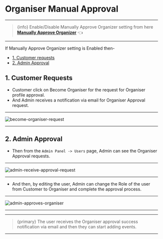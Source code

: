 # Organiser Manual Approval

---

> {info} Enable/Disable Manually Approve Organizer setting from here **[Manually Approve Organizer](https://eventmie-pro-docs.classiebit.com/docs/1.7/admin/settings#Multi-Vendor)** 👈

---

If Manually Approve Organizer setting is Enabled then-


- [1. Customer requests](#1-customer-requests)
- [2. Admin Approval](#2-admin-approval)


<a name="1-customer-requests"></a>
## 1. Customer Requests

- Customer click on Become Organiser for the request for Organiser profile approval.
- And Admin receives a notification via email for Organiser Approval request.

---

![become-organiser-request](https://eventmie-pro-docs.classiebit.com/images/v2/OrganiserManualApproval/CustomerRequests.jpg "become-organiser-request")

---


<a name="2-admin-approval"></a>
## 2. Admin Approval

- Then from the `Admin Panel -> Users` page, Admin can see the Organiser Approval requests.

---

![admin-receive-approval-request](https://eventmie-pro-docs.classiebit.com/images/admin-receive-approval-request.jpg "admin-receive-approval-request")

---

- And then, by editing the user, Admin can change the Role of the user from Customer to Organiser and complete the approval process.

---

![admin-approves-organiser](https://eventmie-pro-docs.classiebit.com/images/admin-approves-organiser.jpg "admin-approves-organiser")

---


---

>{primary} The user receives the Organiser approval success notification via email and then they can start adding events.

---